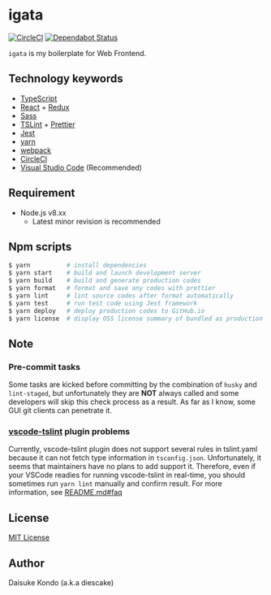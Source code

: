 # igata

[![CircleCI](https://circleci.com/gh/diescake/igata.svg?style=svg)](https://circleci.com/gh/diescake/igata)
[![Dependabot Status](https://api.dependabot.com/badges/status?host=github&identifier=165770216)](https://dependabot.com)

`igata` is my boilerplate for Web Frontend.

## Technology keywords

- [TypeScript](https://www.typescriptlang.org/)
- [React](https://reactjs.org/) + [Redux](https://redux.js.org/)
- [Sass](https://sass-lang.com/)
- [TSLint](https://palantir.github.io/tslint/) + [Prettier](https://prettier.io/)
- [Jest](https://jestjs.io/)
- [yarn](https://yarnpkg.com)
- [webpack](https://webpack.js.org/)
- [CircleCI](https://circleci.com/)
- [Visual Studio Code](https://code.visualstudio.com/) (Recommended)

## Requirement

- Node.js v8.xx
  - Latest minor revision is recommended

## Npm scripts

```sh
$ yarn          # install dependencies
$ yarn start    # build and launch development server
$ yarn build    # build and generate production codes
$ yarn format   # format and save any codes with prettier
$ yarn lint     # lint source codes after format automatically
$ yarn test     # run test code using Jest framework
$ yarn deploy   # deploy production codes to GitHub.io
$ yarn license  # display OSS license summary of bundled as production codes
```

## Note

### Pre-commit tasks

Some tasks are kicked before committing by the combination of `husky` and `lint-staged`, but unfortunately they are **NOT** always called and some developers will skip this check process as a result. As far as I know, some GUI git clients can penetrate it.

### [vscode-tslint](https://github.com/Microsoft/vscode-tslint) plugin problems

Currently, vscode-tslint plugin does not support several rules in tslint.yaml because it can not fetch type information in `tsconfig.json`. Unfortunately, it seems that maintainers have no plans to add support it. Therefore, even if your VSCode readies for running vscode-tslint in real-time, you should sometimes run `yarn lint` manually and confirm result. For more information, see [README.md#faq](https://github.com/Microsoft/vscode-tslint/blob/master/tslint/README.md#faq)

## License

[MIT License](https://github.com/diescake/igata/blob/master/LICENSE)

## Author

Daisuke Kondo (a.k.a diescake)
